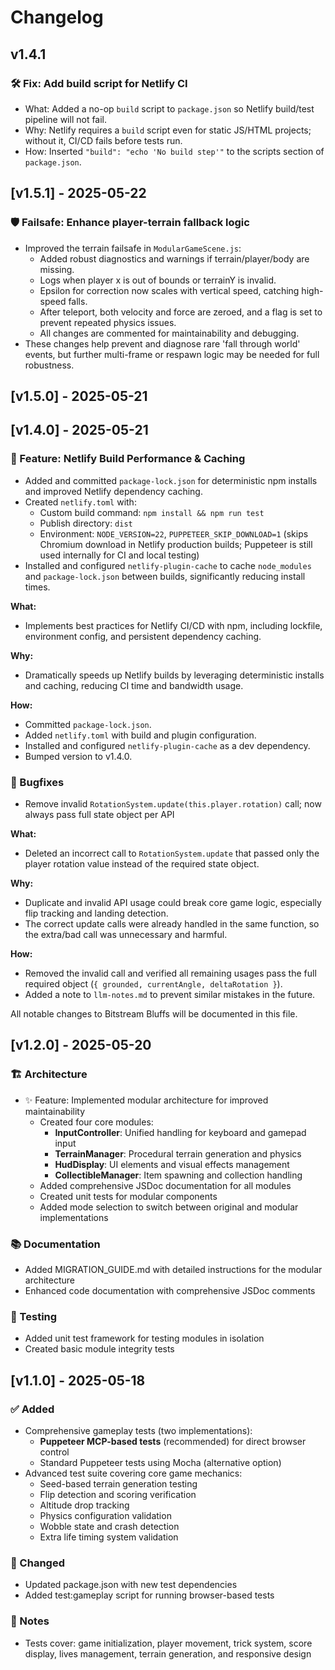 # Changelog

## v1.4.1

### 🛠 Fix: Add build script for Netlify CI
- What: Added a no-op `build` script to `package.json` so Netlify build/test pipeline will not fail.
- Why: Netlify requires a `build` script even for static JS/HTML projects; without it, CI/CD fails before tests run.
- How: Inserted `"build": "echo 'No build step'"` to the scripts section of `package.json`.

## [v1.5.1] - 2025-05-22

### 🛡️ Failsafe: Enhance player-terrain fallback logic
- Improved the terrain failsafe in `ModularGameScene.js`:
  - Added robust diagnostics and warnings if terrain/player/body are missing.
  - Logs when player x is out of bounds or terrainY is invalid.
  - Epsilon for correction now scales with vertical speed, catching high-speed falls.
  - After teleport, both velocity and force are zeroed, and a flag is set to prevent repeated physics issues.
  - All changes are commented for maintainability and debugging.
- These changes help prevent and diagnose rare 'fall through world' events, but further multi-frame or respawn logic may be needed for full robustness.

## [v1.5.0] - 2025-05-21

## [v1.4.0] - 2025-05-21

### 🚀 Feature: Netlify Build Performance & Caching
- Added and committed `package-lock.json` for deterministic npm installs and improved Netlify dependency caching.
- Created `netlify.toml` with:
  - Custom build command: `npm install && npm run test`
  - Publish directory: `dist`
  - Environment: `NODE_VERSION=22`, `PUPPETEER_SKIP_DOWNLOAD=1` (skips Chromium download in Netlify production builds; Puppeteer is still used internally for CI and local testing)
- Installed and configured `netlify-plugin-cache` to cache `node_modules` and `package-lock.json` between builds, significantly reducing install times.

**What:**
- Implements best practices for Netlify CI/CD with npm, including lockfile, environment config, and persistent dependency caching.

**Why:**
- Dramatically speeds up Netlify builds by leveraging deterministic installs and caching, reducing CI time and bandwidth usage.

**How:**
- Committed `package-lock.json`.
- Added `netlify.toml` with build and plugin configuration.
- Installed and configured `netlify-plugin-cache` as a dev dependency.
- Bumped version to v1.4.0.

### :bug: Bugfixes
- Remove invalid `RotationSystem.update(this.player.rotation)` call; now always pass full state object per API

**What:**
- Deleted an incorrect call to `RotationSystem.update` that passed only the player rotation value instead of the required state object.

**Why:**
- Duplicate and invalid API usage could break core game logic, especially flip tracking and landing detection.
- The correct update calls were already handled in the same function, so the extra/bad call was unnecessary and harmful.

**How:**
- Removed the invalid call and verified all remaining usages pass the full required object (`{ grounded, currentAngle, deltaRotation }`).
- Added a note to `llm-notes.md` to prevent similar mistakes in the future.

All notable changes to Bitstream Bluffs will be documented in this file.

## [v1.2.0] - 2025-05-20

### 🏗️ Architecture
- ✨ Feature: Implemented modular architecture for improved maintainability
  - Created four core modules:
    - **InputController**: Unified handling for keyboard and gamepad input
    - **TerrainManager**: Procedural terrain generation and physics
    - **HudDisplay**: UI elements and visual effects management
    - **CollectibleManager**: Item spawning and collection handling
  - Added comprehensive JSDoc documentation for all modules
  - Created unit tests for modular components
  - Added mode selection to switch between original and modular implementations

### 📚 Documentation
- Added MIGRATION_GUIDE.md with detailed instructions for the modular architecture
- Enhanced code documentation with comprehensive JSDoc comments

### 🧪 Testing
- Added unit test framework for testing modules in isolation
- Created basic module integrity tests

## [v1.1.0] - 2025-05-18

### ✅ Added
- Comprehensive gameplay tests (two implementations):
  - **Puppeteer MCP-based tests** (recommended) for direct browser control
  - Standard Puppeteer tests using Mocha (alternative option)
- Advanced test suite covering core game mechanics:
  - Seed-based terrain generation testing
  - Flip detection and scoring verification
  - Altitude drop tracking
  - Physics configuration validation
  - Wobble state and crash detection
  - Extra life timing system validation

### 🔧 Changed
- Updated package.json with new test dependencies
- Added test:gameplay script for running browser-based tests

### 📝 Notes
- Tests cover: game initialization, player movement, trick system, score display, lives management, terrain generation, and responsive design
